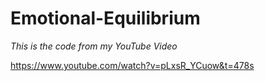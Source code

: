 # Emotional-Equilibrium

*This is the code from my YouTube Video*

https://www.youtube.com/watch?v=pLxsR_YCuow&t=478s
